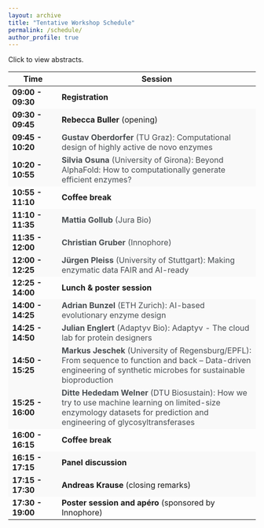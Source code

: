 ```yaml
---
layout: archive
title: "Tentative Workshop Schedule"
permalink: /schedule/
author_profile: true
---
```


<p>Click to view abstracts.</p>

<table>
  <thead>
    <tr>
      <th style="width: 20%;">Time</th>
      <th style="width: 80%;">Session</th>
    </tr>
  </thead>
  <tbody>
    <tr>
      <td><strong>09:00 - 09:30</strong></td>
      <td><strong>Registration</strong></td>
    </tr>
    <tr style="background-color: #f9f9f9;">
      <td><strong>09:30 - 09:45</strong></td>
      <td><strong>Rebecca Buller</strong> (opening)</td>
    </tr>
    <tr style="background-color: #f9f9f9;">
      <td><strong>09:45 - 10:20</strong></td>
      <td>
        <div class="clickable-row" onclick="toggleAbstract(this)">
          <strong>Gustav Oberdorfer</strong> (TU Graz): Computational design of highly active de novo enzymes 
        </div>
        <div class="abstract" style="display: none;">
          Abstract: Reliably introducing function into genetically encodable de novo proteins is still a challenging task. Current design methods mostly produce de novo enzymes with low activities. As a result, they require costly experimental optimization and high-throughput screening to be industrially viable. We developed rotamer inverted fragment finder–diffusion (Riff-Diff), a hybrid machine learning and atomistic modelling strategy for scaffolding catalytic arrays in de novo protein backbones. We show that proficient enzymes can be generated with Riff-Diff while screening as little as 35 designs. The talk will highlight challenges and findings during scaffolding active sites for catalyzing the retro-aldol and Morita Baylis-Hillman reaction, as well as metal cofactors of increasing complexity.
        </div>
      </td>
    </tr>
    <tr style="background-color: #f9f9f9;">
      <td><strong>10:20 - 10:55</strong></td>
      <td>
        <div class="clickable-row" onclick="toggleAbstract(this)">
          <strong>Silvia Osuna</strong> (University of Girona): Beyond AlphaFold: How to computationally generate efficient enzymes?
        </div>
        <div class="abstract" style="display: none;">
          Abstract: tba
        </div>
      </td>
    </tr>
    <tr>
      <td><strong>10:55 - 11:10</strong></td>
      <td><strong>Coffee break</strong></td>
    </tr>
    <tr style="background-color: #f9f9f9;">
      <td><strong>11:10 - 11:35</strong></td>
      <td>
        <div class="clickable-row" onclick="toggleAbstract(this)">
          <strong>Mattia Gollub</strong> (Jura Bio)
        </div>
        <div class="abstract" style="display: none;">
          Abstract: tba
        </div>
      </td>
    </tr>
    <tr style="background-color: #f9f9f9;">
      <td><strong>11:35 - 12:00</strong></td>
      <td>
        <div class="clickable-row" onclick="toggleAbstract(this)">
          <strong>Christian Gruber</strong> (Innophore)
        </div>
        <div class="abstract" style="display: none;">
          Abstract: tba
        </div>
      </td>
    </tr>
    <tr style="background-color: #f9f9f9;">
      <td><strong>12:00 - 12:25</strong></td>
      <td>
        <div class="clickable-row" onclick="toggleAbstract(this)">
          <strong>Jürgen Pleiss</strong> (University of Stuttgart): Making enzymatic data FAIR and AI-ready
        </div>
        <div class="abstract" style="display: none;">
          Abstract: Data management has become a bottleneck to progress in biocatalysis. In order to take advantage of the rapid progress in experimental and computational technologies, biocatalytic data should be     findable, accessible, interoperable, and reusable (FAIR), and data analysis should be scalable and reproducible.[1] The EnzymeML framework (https://github.com/EnzymeML) provides reusable tools and a standardized data exchange format for FAIR and scalable data management in biocatalysis.[2] An EnzymeML document contains information about reaction conditions and the measured time course of substrate or product concentrations, and about the rate equation and the estimated kinetic parameters of the subsequent modelling step.[3] The final EnzymeML document is entered into a local database or is uploaded to a public repository. The workflow of a project is encoded as Jupyter Notebook, which can be re-used or extended. Machine-readable data enable the application of AI tools at different stages of the data life cycle: upon parsing of data and metadata and for modelling of reaction kinetics, where machine learning approaches complement ODE-based mechanistic modelling.[4] The FAIRification of data and software and the digitalization of biocatalysis improve the efficiency of research by automation, guarantee the scientific quality by reproducibility, and enable the application of novel modelling strategies. 
<br><br>
1.	Pleiss, J. FAIR data and software: improving efficiency and quality of biocatalytic science. ACS Catal 14, 2709-2718 (2024).<br>
2.	Lauterbach, S. et al. EnzymeML: seamless data flow and modeling of enzymatic data. Nat Methods 20, 400-402 (2023).<br>
3.	Range, J. et al. EnzymeML—a data exchange format for biocatalysis and enzymology. FEBS J 289, 5864-5874 (2022).<br>
4.	Pleiss, J. Modeling enzyme kinetics: current challenges and future perspectives for biocatalysis. Biochemistry 63, 2533-2541 (2024).
        </div>
      </td>
    </tr>
    <tr>
      <td><strong>12:25 - 14:00</strong></td>
      <td><strong>Lunch & poster session</strong></td>
    </tr>
    <tr style="background-color: #f9f9f9;">
      <td><strong>14:00 - 14:25</strong></td>
      <td>
        <div class="clickable-row" onclick="toggleAbstract(this)">
          <strong>Adrian Bunzel</strong> (ETH Zurich): AI-based evolutionary enzyme design
        </div>
        <div class="abstract" style="display: none;">
          Abstract: tba
        </div>
      </td>
    </tr>
    <tr style="background-color: #f9f9f9;">
      <td><strong>14:25 - 14:50</strong></td>
      <td>
        <div class="clickable-row" onclick="toggleAbstract(this)">
          <strong>Julian Englert</strong> (Adaptyv Bio): Adaptyv - The cloud lab for protein designers
        </div>
        <div class="abstract" style="display: none;">
          Abstract: Thanks to advances in AI tools such as AlphaFold, RFdiffusion & co, protein design has become the fastest growing area of biotechnology. But what good is a computationally designed protein if you can't actually test it in the lab? At Adaptyv, we're running an automated lab that allows protein designers to get high-quality experimental data to see how their proteins perform. They can simply upload their designs to our web portal, choose the type of assay they want to run, and our lab completes the experiments in just a couple weeks for them. In this talk we'll present some of the infrastructure (lab automation, molecular biology and software) that we had to build to make this work at scale to run smoothly on a daily basis with dozens of customers from the best protein design companies in the world.  
        </div>
      </td>
    </tr>
    <tr style="background-color: #f9f9f9;">
      <td><strong>14:50 - 15:25</strong></td>
      <td>
        <div class="clickable-row" onclick="toggleAbstract(this)">
          <strong>Markus Jeschek</strong> (University of Regensburg/EPFL): From sequence to function and back – Data-driven engineering of synthetic microbes for sustainable bioproduction
        </div>
        <div class="abstract" style="display: none;">
          Abstract: The pressing ecological issues of our time impose an urgent need for sustainable solutions to maintain our life standards. Synthetic microbes engineered to produce value-added chemicals based on renewables are an attractive means to replace petrochemical production. However, their engineering remains intricate and prone to unsatisfying outcomes, such as insufficient productivity or the incapability to access many non-natural compounds.
In my talk, I will show how we combine high-throughput experimental technology with machine learning to overcome some of the shortcomings of our “engineering toolbox”. I will showcase how such data-driven approaches can streamline the engineering of microbes such as Escherichia coli on all levels of the central dogma to tweak gene regulation, enzymatic activity and metabolic flux [1-4]. Further, I will introduce different techniques to improve model performance through active learning and rational training set design.<br><br>
[1] Vornholt, Mutný, Schmidt, Schellhaas, Tachibana, Panke, Ward, Krause, Jeschek. ACS Central Sci. 2024 10 (7), 1357-1370.<br>
[2] Höllerer & Jeschek. Nucl. Acids Res. 51:2377-2396 (2023).<br>
[3] Vornholt, Christoffel, Pellizzoni, Panke, Ward, Jeschek. Sci. Adv. 7:eabe4208 (2021).<br>
[4] Höllerer, Papaxanthos, Gumpinger, Fischer, Beisel, Borgwardt, Benenson, Jeschek. Nat. Commun. 11:3551 (2020).
        </div>
      </td>
    </tr>
    <tr style="background-color: #f9f9f9;">
      <td><strong>15:25 - 16:00</strong></td>
      <td>
        <div class="clickable-row" onclick="toggleAbstract(this)">
          <strong>Ditte Hededam Welner</strong> (DTU Biosustain): How we try to use machine learning on limited-size enzymology datasets for prediction and engineering of glycosyltransferases
        </div>
        <div class="abstract" style="display: none;">
          Abstract: Functional prediction from enzyme sequence remains a major challenge in biocatalysis and enzyme engineering. For some enzyme families, sequence-function relationships are particularly elusive, and seem to be governed by complex patterns that escape our elucidation. This is true for glycosyltransferases of family 1. This enzyme family is promiscuous and notorious for escaping elucidation of robust structure-function relationships. It is also an enzyme family with large industrial potential, due to its capability of regioselective and stereoselective glycosylation of a vast array of industrially relevant molecules, including pharmaceuticals, nutraceuticals, and cosmetics.<br>
Machine learning is becoming recognized a powerful tool in enzymology, due to its strength in recognizing patterns in complex data. It is challenged by the limited size and varying quality of many enzymology dataset. We continuously work to develop a robust and versatile predictor for glycosyltransferase prediction and engineering. The current status of this effort will be presented.
        </div>
      </td>
    </tr>
    <tr>
      <td><strong>16:00 - 16:15</strong></td>
      <td><strong>Coffee break</strong></td>
    </tr>
    <tr style="background-color: #f9f9f9;">
      <td><strong>16:15 - 17:15</strong></td>
      <td><strong>Panel discussion</strong></td>
    </tr>
    <tr style="background-color: #f9f9f9;">
      <td><strong>17:15 - 17:30</strong></td>
      <td><strong>Andreas Krause</strong> (closing remarks)</td>
    </tr>
        <tr>
      <td><strong>17:30 - 19:00</strong></td>
      <td><strong>Poster session and apéro</strong> (sponsored by Innophore)</td>
    </tr>
  </tbody>
</table>

<script>
  function toggleAbstract(row) {
    const abstract = row.nextElementSibling;
    if (abstract.style.display === "none" || abstract.style.display === "") {
      abstract.style.display = "block";
    } else {
      abstract.style.display = "none";
    }
  }
</script>

<style>
  .clickable-row {
    cursor: pointer;
    color: rgb(73, 78, 82);
    text-decoration: none;
  }
  .clickable-row:hover {
    color: rgb(73, 78, 82);
  }
  .abstract {
    margin-top: 5px;
    font-style: italic;
    background-color: #f9f9f9;
    padding: 10px;
    border-left: 3px solid #007bff;
  }
</style>
